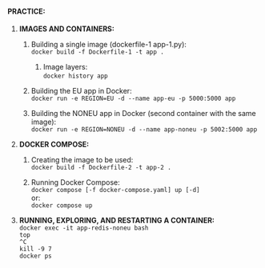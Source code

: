 #### PRACTICE:

1. **IMAGES AND CONTAINERS:**
    1. Building a single image (dockerfile-1 app-1.py): \
     `docker build -f Dockerfile-1 -t app .`
         1. Image layers: \
         `docker history app`

    1. Building the EU app in Docker: \
	`docker run -e REGION=EU -d --name app-eu -p 5000:5000 app`

    1. Building the NONEU app in Docker (second container with the same image): \
	`docker run -e REGION=NONEU -d --name app-noneu -p 5002:5000 app`


1. **DOCKER COMPOSE:**
    1. Creating the image to be used: \
	`docker build -f Dockerfile-2 -t app-2 .`

    1. Running Docker Compose: \
    `docker compose [-f docker-compose.yaml] up [-d]` \
    or: \
    `docker compose up`

1. **RUNNING, EXPLORING, AND RESTARTING A CONTAINER:**  \
  `docker exec -it app-redis-noneu bash` \
  `top ` \
  `^C` \
  `kill -9 7` \
  `docker ps`

